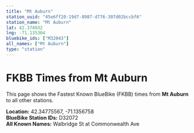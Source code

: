 ```yaml
---
title: "Mt Auburn"
station_uuid: "45e6ff20-19d7-8987-d776-307d02bccbf6"
station_name: "Mt Auburn"
lat: 42.374932
lng: -71.135304
bluebike_ids: ["M32043"]
all_names: ["Mt Auburn"]
type: "station"
---
```


# FKBB Times from Mt Auburn

This page shows the Fastest Known BlueBike (FKBB) times from **Mt Auburn** to all other stations.

**Location:** 42.34775567, -71.1356758  
**BlueBike Station IDs:** D32072  
**All Known Names:** Walbridge St at Commonwealth Ave

